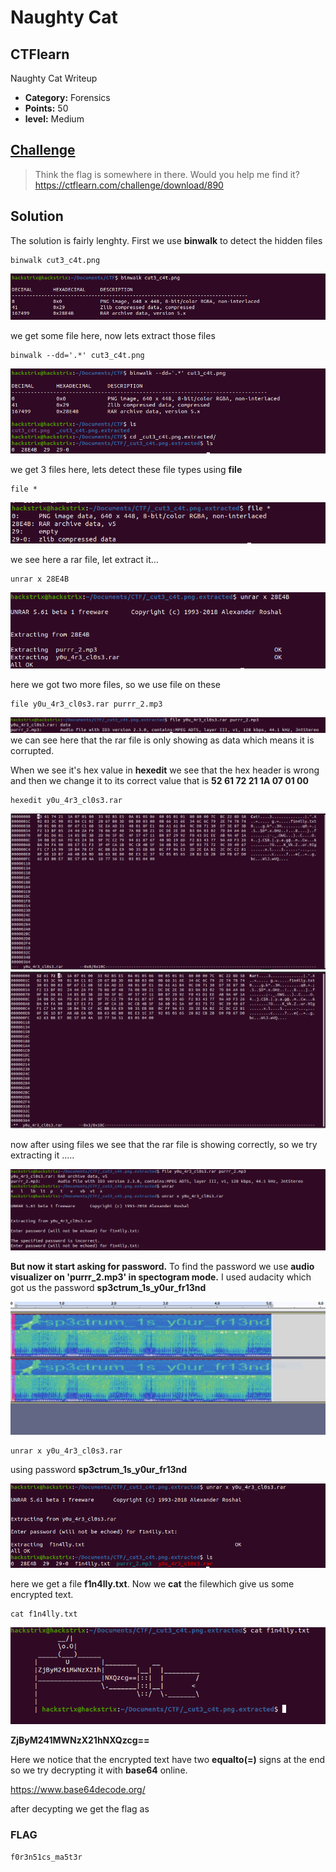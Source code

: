 # Naughty Cat 
## CTFlearn
Naughty Cat Writeup

* **Category:** Forensics
* **Points:** 50
* **level:** Medium

## [Challenge](https://ctflearn.com/challenge/890)

> Think the flag is somewhere in there. Would you help me find it?
> https://ctflearn.com/challenge/download/890

## Solution

The solution is fairly lenghty.
First we use **binwalk** to detect the hidden files 

```
binwalk cut3_c4t.png
```
![Screenshot](binwalk.png)

we get some file here, now lets extract those files

```
binwalk --dd='.*' cut3_c4t.png
```
![Screenshot](binwalk_extract.png)

we get 3 files here, lets detect these file types using **file**

```
file *
```
![SS](file1.png)

we see here a rar file, let extract it...

```
unrar x 28E4B
```
![Screenshot](unrar1.png)

here we got two more files, so we use file on these
```
file y0u_4r3_cl0s3.rar purrr_2.mp3
```
![Screenshot](file2.png)
we can see here that the rar file is only showing as data which means it is corrupted.

When we see it's hex value in **hexedit** we see that the hex header is wrong 
and then we change it to its correct value that is **52 61 72 21 1A 07 01 00**
```
hexedit y0u_4r3_cl0s3.rar
```
![Screenshot](hexedit1.png)
![Screenshot](hexedit2.png)

now after using files we see that the rar file is showing correctly, so we try extracting it .....

![Screenshot](unrar2.png)

**But now it start asking for password.**
To find the password we use **audio visualizer on 'purrr_2.mp3' in spectogram mode.** I used audacity which got us the password **sp3ctrum_1s_y0ur_fr13nd**

![Screenshot](spectogram.JPG)

```
unrar x y0u_4r3_cl0s3.rar 
```
using password **sp3ctrum_1s_y0ur_fr13nd**

![SS](unrar3.png)

here we get a file **f1n4lly.txt**. Now we **cat** the filewhich give us some encrypted text.
```
cat f1n4lly.txt
```

![Screenshot](cat.png)

**ZjByM241MWNzX21hNXQzcg==**

Here we notice that the encrypted text have two **equalto(=)** signs at the end so we try decrypting it with **base64** online.

https://www.base64decode.org/ 

after decypting we get the flag as

### **FLAG** 
```f0r3n51cs_ma5t3r```

